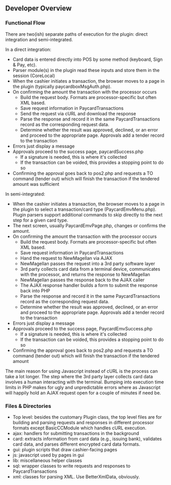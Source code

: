 ## Developer Overview

### Functional Flow

There are two(ish) separate paths of execution for the plugin: direct integration and semi-integrated.

In a direct integration:
* Card data is entered directly into POS by some method (keyboard, Sign & Pay, etc).
* Parser module(s) in the plugin read these inputs and store them in the session (CoreLocal)
* When the cashier initiates a transaction, the browser moves to a page in the plugin
  (typically paycardboxMsgAuth.php).
* On confirming the amount the transaction with the processor occurs
  * Build the request body. Formats are processor-specific but often XML based.
  * Save request information in PaycardTransactions
  * Send the request via cURL and download the response
  * Parse the response and record it in the same PaycardTransactions record
    as the corresponding request data.
  * Determine whether the result was approved, declined, or an error and
    proceed to the appropriate page. Approvals add a tender record to
    the transaction
* Errors just display a message
* Approvals proceed to the success page, paycardSuccess.php
  * If a signature is needed, this is where it's collected
  * If the transaction can be voided, this provides a stopping point to do so
* Confirming the approval goes back to pos2.php and requests a TO command
  (tender out) which will finish the transaction if the tendered amount
  was sufficient

In semi-integrated:
* When the cashier initiates a transaction, the browser moves to a page in the plugin
  to select a transaction/card type (PaycardEmvMenu.php). Plugin parsers support
  additional commands to skip directly to the next step for a given card type.
* The next screen, usually PaycardEmvPage.php, changes or confirms the amount.
* On confirming the amount the transaction with the processor occurs
  * Build the request body. Formats are processor-specific but often XML based.
  * Save request information in PaycardTransactions
  * Hand the request to NewMagellan via AJAX
  * NewMagellan passes the request into a 3rd party software layer
  * 3rd party collects card data from a terminal device, communicates with
    the processor, and returns the response to NewMagellan
  * NewMagellan passes the response back to the AJAX caller
  * The AJAX response handler builds a form to submit the response back
    into PHP
  * Parse the response and record it in the same PaycardTransactions record
    as the corresponding request data.
  * Determine whether the result was approved, declined, or an error and
    proceed to the appropriate page. Approvals add a tender record to
    the transaction
* Errors just display a message
* Approvals proceed to the success page, PaycardEmvSuccess.php
  * If a signature is needed, this is where it's collected
  * If the transaction can be voided, this provides a stopping point to do so
* Confirming the approval goes back to pos2.php and requests a TO command
  (tender out) which will finish the transaction if the tendered amount

The main reason for using Javascript instead of cURL is the process can take a lot
longer. The step where the 3rd party layer collects card data involves a human
interacting with the terminal. Bumping into execution time limits in PHP makes
for ugly and unpredictable errors where as Javascript will happily hold an AJAX
request open for a couple of minutes if need be.

### Files & Directories
* Top level: besides the customary Plugin class, the top level files are for
  building and parsing requests and responses in different processor formats
  except BasicCCModule which handles cURL execution.
* ajax: handlers for submitting transactions in the background
* card: extracts information from card data (e.g., issuing bank), validates
  card data, and parses different encrypted card data formats.
* gui: plugin scripts that draw cashier-facing pages
* js: javascript used by pages in gui
* lib: miscellaneous helper classes
* sql: wrapper classes to write requests and responses to PaycardTransactions
* xml: classes for parsing XML. Use BetterXmlData, obviously.

